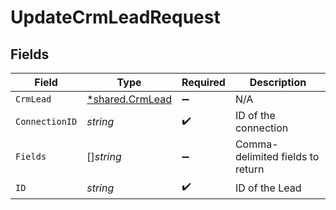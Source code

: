 # UpdateCrmLeadRequest


## Fields

| Field                                             | Type                                              | Required                                          | Description                                       |
| ------------------------------------------------- | ------------------------------------------------- | ------------------------------------------------- | ------------------------------------------------- |
| `CrmLead`                                         | [*shared.CrmLead](../../models/shared/crmlead.md) | :heavy_minus_sign:                                | N/A                                               |
| `ConnectionID`                                    | *string*                                          | :heavy_check_mark:                                | ID of the connection                              |
| `Fields`                                          | []*string*                                        | :heavy_minus_sign:                                | Comma-delimited fields to return                  |
| `ID`                                              | *string*                                          | :heavy_check_mark:                                | ID of the Lead                                    |